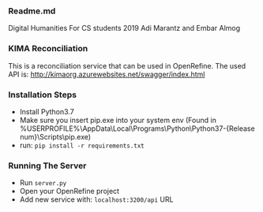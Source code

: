 ### Readme.md

Digital Humanities For CS students 2019
Adi Marantz and Embar Almog

### KIMA Reconciliation

 This is a reconciliation service that can be used in OpenRefine.
 The used API is: http://kimaorg.azurewebsites.net/swagger/index.html

### Installation Steps

- Install Python3.7
- Make sure you insert pip.exe into your system env (Found in %USERPROFILE%\AppData\Local\Programs\Python\Python37-{Release num}\Scripts\pip.exe)
- run: `pip install -r requirements.txt`

### Running The Server

- Run `server.py`
- Open your OpenRefine project
- Add new service with: `localhost:3200/api` URL
